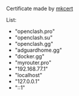 Certificate made by [mkcert](https://github.com/FiloSottile/mkcert)

List:
 - "openclash.pro"
 - "openclash.su"
 - "openclash.gg"
 - "adguardhome.gg"
 - "docker.gg"
 - "myrouter.pro"
 - "192.168.77.1"
 - "localhost"
 - "127.0.0.1"
 - "::1"